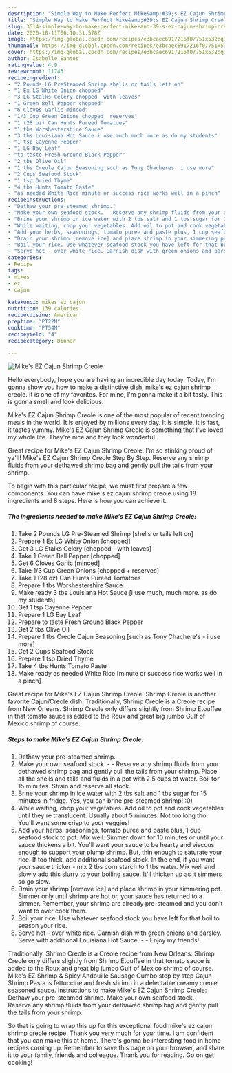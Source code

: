 ```yaml
---
description: "Simple Way to Make Perfect Mike&amp;#39;s EZ Cajun Shrimp Creole"
title: "Simple Way to Make Perfect Mike&amp;#39;s EZ Cajun Shrimp Creole"
slug: 3514-simple-way-to-make-perfect-mike-and-39-s-ez-cajun-shrimp-creole
date: 2020-10-11T06:10:31.578Z
image: https://img-global.cpcdn.com/recipes/e3bcaec6917216f0/751x532cq70/mikes-ez-cajun-shrimp-creole-recipe-main-photo.jpg
thumbnail: https://img-global.cpcdn.com/recipes/e3bcaec6917216f0/751x532cq70/mikes-ez-cajun-shrimp-creole-recipe-main-photo.jpg
cover: https://img-global.cpcdn.com/recipes/e3bcaec6917216f0/751x532cq70/mikes-ez-cajun-shrimp-creole-recipe-main-photo.jpg
author: Isabelle Santos
ratingvalue: 4.9
reviewcount: 11743
recipeingredient:
- "2 Pounds LG PreSteamed Shrimp shells or tails left on"
- "1 Ex LG White Onion chopped"
- "3 LG Stalks Celery chopped  with leaves"
- "1 Green Bell Pepper chopped"
- "6 Cloves Garlic minced"
- "1/3 Cup Green Onions chopped  reserves"
- "1 (28 oz) Can Hunts Pureed Tomatoes"
- "1 tbs Worshestershire Sauce"
- "3 tbs Louisiana Hot Sauce i use much much more as do my students"
- "1 tsp Cayenne Pepper"
- "1 LG Bay Leaf"
- "to taste Fresh Ground Black Pepper"
- "2 tbs Olive Oil"
- "1 tbs Creole Cajun Seasoning such as Tony Chacheres  i use more"
- "2 Cups Seafood Stock"
- "1 tsp Dried Thyme"
- "4 tbs Hunts Tomato Paste"
- "as needed White Rice minute or success rice works well in a pinch"
recipeinstructions:
- "Dethaw your pre-steamed shrimp."
- "Make your own seafood stock.   Reserve any shrimp fluids from your dethawed shrimp bag and gently pull the tails from your shrimp. Place all the shells and tails and fluids in a pot with 2.5 cups of water. Boil for 15 minutes. Strain and reserve all stock."
- "Brine your shrimp in ice water with 2 tbs salt and 1 tbs sugar for 15 minutes in fridge. Yes,  you can brine pre-steamed shrimp! :0)"
- "While waiting, chop your vegetables. Add oil to pot and cook vegetables until they&#39;re translucent. Usually about 5 minutes. Not too long tho. You&#39;ll want some crisp to your veggies!"
- "Add your herbs, seasonings, tomato puree and paste plus, 1 cup seafood stock to pot. Mix well. Simmer down for 10 minutes or until your sauce thickens a bit. You&#39;ll want your sauce to be hearty and viscous enough to support your plump shrimp. But, thin enough to saturate your rice. If too thick, add additional seafood stock. In the end, if you want your sauce thicker - mix 2 tbs corn starch to 1 tbs water. Mix well and slowly add this slurry to your boiling sauce. It&#39;ll thicken up as it simmers so go slow."
- "Drain your shrimp [remove ice] and place shrimp in your simmering pot. Simmer only until shrimp are hot or, your sauce has returned to a simmer. Remember, your shrimp are already pre-steamed and you don&#39;t want to over cook them."
- "Boil your rice. Use whatever seafood stock you have left for that boil to season your rice."
- "Serve hot - over white rice. Garnish dish with green onions and parsley. Serve with additional Louisiana Hot Sauce.   Enjoy my friends!"
categories:
- Recipe
tags:
- mikes
- ez
- cajun

katakunci: mikes ez cajun 
nutrition: 139 calories
recipecuisine: American
preptime: "PT22M"
cooktime: "PT54M"
recipeyield: "4"
recipecategory: Dinner

---
```



![Mike&#39;s EZ Cajun Shrimp Creole](https://img-global.cpcdn.com/recipes/e3bcaec6917216f0/751x532cq70/mikes-ez-cajun-shrimp-creole-recipe-main-photo.jpg)

Hello everybody, hope you are having an incredible day today. Today, I'm gonna show you how to make a distinctive dish, mike&#39;s ez cajun shrimp creole. It is one of my favorites. For mine, I'm gonna make it a bit tasty. This is gonna smell and look delicious.

Mike&#39;s EZ Cajun Shrimp Creole is one of the most popular of recent trending meals in the world. It is enjoyed by millions every day. It is simple, it is fast, it tastes yummy. Mike&#39;s EZ Cajun Shrimp Creole is something that I've loved my whole life. They're nice and they look wonderful.

Great recipe for Mike&#39;s EZ Cajun Shrimp Creole. I&#39;m so stinking proud of ya&#39;ll! Mike&#39;s EZ Cajun Shrimp Creole Step By Step. Reserve any shrimp fluids from your dethawed shrimp bag and gently pull the tails from your shrimp.


To begin with this particular recipe, we must first prepare a few components. You can have mike&#39;s ez cajun shrimp creole using 18 ingredients and 8 steps. Here is how you can achieve it.

<!--inarticleads1-->

##### The ingredients needed to make Mike&#39;s EZ Cajun Shrimp Creole:

1. Take 2 Pounds LG Pre-Steamed Shrimp [shells or tails left on]
1. Prepare 1 Ex LG White Onion [chopped]
1. Get 3 LG Stalks Celery [chopped - with leaves]
1. Take 1 Green Bell Pepper [chopped]
1. Get 6 Cloves Garlic [minced]
1. Take 1/3 Cup Green Onions [chopped + reserves]
1. Take 1 (28 oz) Can Hunts Pureed Tomatoes
1. Prepare 1 tbs Worshestershire Sauce
1. Make ready 3 tbs Louisiana Hot Sauce [i use much, much more. as do my students]
1. Get 1 tsp Cayenne Pepper
1. Prepare 1 LG Bay Leaf
1. Prepare to taste Fresh Ground Black Pepper
1. Get 2 tbs Olive Oil
1. Prepare 1 tbs Creole Cajun Seasoning [such as Tony Chachere&#39;s - i use more]
1. Get 2 Cups Seafood Stock
1. Prepare 1 tsp Dried Thyme
1. Take 4 tbs Hunts Tomato Paste
1. Make ready as needed White Rice [minute or success rice works well in a pinch]


Great recipe for Mike&#39;s EZ Cajun Shrimp Creole. Shrimp Creole is another favorite Cajun/Creole dish. Traditionally, Shrimp Creole is a Creole recipe from New Orleans. Shrimp Creole only differs slightly from Shrimp Etouffee in that tomato sauce is added to the Roux and great big jumbo Gulf of Mexico shrimp of course. 

<!--inarticleads2-->

##### Steps to make Mike&#39;s EZ Cajun Shrimp Creole:

1. Dethaw your pre-steamed shrimp.
1. Make your own seafood stock.  -  - Reserve any shrimp fluids from your dethawed shrimp bag and gently pull the tails from your shrimp. Place all the shells and tails and fluids in a pot with 2.5 cups of water. Boil for 15 minutes. Strain and reserve all stock.
1. Brine your shrimp in ice water with 2 tbs salt and 1 tbs sugar for 15 minutes in fridge. Yes,  you can brine pre-steamed shrimp! :0)
1. While waiting, chop your vegetables. Add oil to pot and cook vegetables until they&#39;re translucent. Usually about 5 minutes. Not too long tho. You&#39;ll want some crisp to your veggies!
1. Add your herbs, seasonings, tomato puree and paste plus, 1 cup seafood stock to pot. Mix well. Simmer down for 10 minutes or until your sauce thickens a bit. You&#39;ll want your sauce to be hearty and viscous enough to support your plump shrimp. But, thin enough to saturate your rice. If too thick, add additional seafood stock. In the end, if you want your sauce thicker - mix 2 tbs corn starch to 1 tbs water. Mix well and slowly add this slurry to your boiling sauce. It&#39;ll thicken up as it simmers so go slow.
1. Drain your shrimp [remove ice] and place shrimp in your simmering pot. Simmer only until shrimp are hot or, your sauce has returned to a simmer. Remember, your shrimp are already pre-steamed and you don&#39;t want to over cook them.
1. Boil your rice. Use whatever seafood stock you have left for that boil to season your rice.
1. Serve hot - over white rice. Garnish dish with green onions and parsley. Serve with additional Louisiana Hot Sauce.  -  - Enjoy my friends!


Traditionally, Shrimp Creole is a Creole recipe from New Orleans. Shrimp Creole only differs slightly from Shrimp Etouffee in that tomato sauce is added to the Roux and great big jumbo Gulf of Mexico shrimp of course. Mike&#39;s EZ Shrimp &amp; Spicy Andouille Sausage Gumbo step by step Cajun Shrimp Pasta is fettuccine and fresh shrimp in a delectable creamy creole seasoned sauce. Instructions to make Mike&#39;s EZ Cajun Shrimp Creole: Dethaw your pre-steamed shrimp. Make your own seafood stock. - - Reserve any shrimp fluids from your dethawed shrimp bag and gently pull the tails from your shrimp. 

So that is going to wrap this up for this exceptional food mike&#39;s ez cajun shrimp creole recipe. Thank you very much for your time. I am confident that you can make this at home. There's gonna be interesting food in home recipes coming up. Remember to save this page on your browser, and share it to your family, friends and colleague. Thank you for reading. Go on get cooking!
